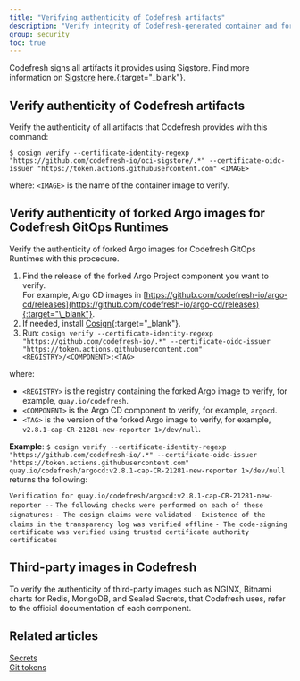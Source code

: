 ```yaml
---
title: "Verifying authenticity of Codefresh artifacts"
description: "Verify integrity of Codefresh-generated container and forked Argo CD images"
group: security 
toc: true
---
```




Codefresh signs all artifacts it provides using Sigstore. Find more information on [Sigstore](https://www.sigstore.dev/) here.{:target="\_blank"}.


## Verify authenticity of Codefresh artifacts

Verify the authenticity of all artifacts that Codefresh provides with this command:

`$ cosign verify --certificate-identity-regexp "https://github.com/codefresh-io/oci-sigstore/.*" --certificate-oidc-issuer "https://token.actions.githubusercontent.com" <IMAGE>`  

where: 
`<IMAGE>` is the name of the container image to verify.

## Verify authenticity of forked Argo images for Codefresh GitOps Runtimes
Verify the authenticity of forked Argo images for Codefresh GitOps Runtimes with this procedure.

1. Find the release of the forked Argo Project component you want to verify.  
  For example, Argo CD images in [https://github.com/codefresh-io/argo-cd/releases](https://github.com/codefresh-io/argo-cd/releases){:target="\_blank"}. 
1. If needed, install [Cosign](https://docs.sigstore.dev/system_config/installation/){:target="\_blank"}.
1. Run:
  `cosign verify --certificate-identity-regexp "https://github.com/codefresh-io/.*" --certificate-oidc-issuer "https://token.actions.githubusercontent.com" <REGISTRY>/<COMPONENT>:<TAG>`  

  where:  
  * `<REGISTRY>` is the registry containing the forked Argo image to verify, for example, `quay.io/codefresh`.
  * `<COMPONENT>` is the Argo CD component to verify, for example, `argocd`. 
  * `<TAG>` is the version of the forked Argo image to verify, for example, `v2.8.1-cap-CR-21281-new-reporter 1>/dev/null`.

**Example**: 
`$ cosign verify --certificate-identity-regexp "https://github.com/codefresh-io/.*" --certificate-oidc-issuer "https://token.actions.githubusercontent.com" quay.io/codefresh/argocd:v2.8.1-cap-CR-21281-new-reporter 1>/dev/null`  
returns the following:  

   `Verification for quay.io/codefresh/argocd:v2.8.1-cap-CR-21281-new-reporter --`
    `The following checks were performed on each of these signatures:`
      `- The cosign claims were validated`
      `- Existence of the claims in the transparency log was verified offline`
      `- The code-signing certificate was verified using trusted certificate authority certificates`


## Third-party images in Codefresh
To verify the authenticity of third-party images such as  NGINX, Bitnami charts for Redis, MongoDB, and Sealed Secrets, that Codefresh uses, refer to the official documentation of each component.


## Related articles
[Secrets]({site.baseurl}}/docs/security/secrets/)  
[Git tokens]({site.baseurl}}/docs/security/git-tokens/)  

